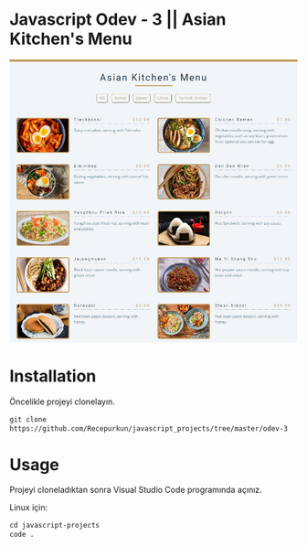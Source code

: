 # Javascript Odev - 3 || Asian Kitchen's Menu

![image](image/img1.jpg)

# **Installation**

Öncelikle projeyi clonelayın.
```
git clone https://github.com/Recepurkun/javascript_projects/tree/master/odev-3
```

# **Usage**
Projeyi cloneladıktan sonra Visual Studio Code programında açınız.

Linux için:
```
cd javascript-projects
code .
```
